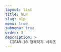 ```yaml
---
layout: list
title: NLP
slug: nlp
menu: true
submenu: true
order: 3
description: >
  CIFAR-10 정복하기 시리즈
---
```

